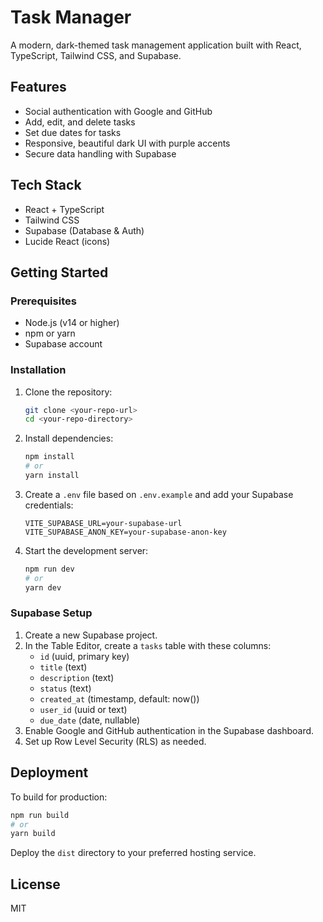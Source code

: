 # Task Manager

A modern, dark-themed task management application built with React, TypeScript, Tailwind CSS, and Supabase.

## Features

- Social authentication with Google and GitHub
- Add, edit, and delete tasks
- Set due dates for tasks
- Responsive, beautiful dark UI with purple accents
- Secure data handling with Supabase

## Tech Stack

- React + TypeScript
- Tailwind CSS
- Supabase (Database & Auth)
- Lucide React (icons)

## Getting Started

### Prerequisites

- Node.js (v14 or higher)
- npm or yarn
- Supabase account

### Installation

1. Clone the repository:
   ```bash
   git clone <your-repo-url>
   cd <your-repo-directory>
   ```
2. Install dependencies:
   ```bash
   npm install
   # or
   yarn install
   ```
3. Create a `.env` file based on `.env.example` and add your Supabase credentials:
   ```env
   VITE_SUPABASE_URL=your-supabase-url
   VITE_SUPABASE_ANON_KEY=your-supabase-anon-key
   ```
4. Start the development server:
   ```bash
   npm run dev
   # or
   yarn dev
   ```

### Supabase Setup

1. Create a new Supabase project.
2. In the Table Editor, create a `tasks` table with these columns:
   - `id` (uuid, primary key)
   - `title` (text)
   - `description` (text)
   - `status` (text)
   - `created_at` (timestamp, default: now())
   - `user_id` (uuid or text)
   - `due_date` (date, nullable)
3. Enable Google and GitHub authentication in the Supabase dashboard.
4. Set up Row Level Security (RLS) as needed.

## Deployment

To build for production:

```bash
npm run build
# or
yarn build
```

Deploy the `dist` directory to your preferred hosting service.

## License

MIT
